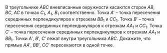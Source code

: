 В треугольнике $ABC$ вневписанные окружности касаются сторон $AB$, $BC$, $AC$ в точках $C_1,$ $A_1,$ $B_1$ соответственно. Точка $A'$ – точка пересечения серединных перпендикуляров к отрезкам $BB_1$ и $CC_1$. Точка $B'$ – точка пересечения серединных перпендикуляров к отрезкам $AA_1$ и $CC_1.$ Точка $C'$ – точка пересечения серединных перпендикуляров к отрезкам $AA_1$ и $BB_1.$ Точки $A',$ $B',$ $C'$ лежат внутри треугольника $ABC.$ Докажите, что прямые $AA',$ $BB',$ $CC'$ пересекаются в одной точке.